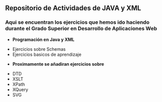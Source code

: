 ## Repositorio de Actividades de JAVA y XML

### Aqui se encuentran los ejercicios que hemos ido haciendo durante el Grado Superior en Desarrollo de Aplicaciones Web 

* **Programación en Java y XML**
 + Ejercicios sobre Schemas
 + Ejercicios basicos de aprendizaje
 
 
* **Proximamente se añadiran ejercicios sobre**
 + DTD
 + XSLT
 + XPath
 + XQuery
 + SVG
 
